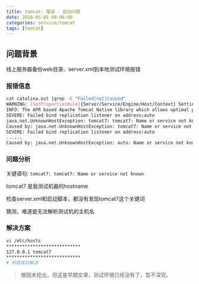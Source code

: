 ```yaml
---
title: tomcat: 错误 - 启动问题
date: 2016-05-05 09:06:00
categories: service/tomcat
tags: [tomcat]
---
```


## 问题背景
线上服务器备份web目录、server.xml到本地测试环境报错

### 报错信息
``` bash
cat catalina.out |grep -E "Failed|not|Caused"
WARNING: [SetPropertiesRule]{Server/Service/Engine/Host/Context} Setting property 'debug' to '0' did not find a matching property.
INFO: The APR based Apache Tomcat Native library which allows optimal performance in production environments was not found on the java.library.path: /usr/java/packages/lib/amd64:/usr/lib64:/lib64:/lib:/usr/lib
SEVERE: Failed bind replication listener on address:auto
java.net.UnknownHostException: tomcat7: tomcat7: Name or service not known
Caused by: java.net.UnknownHostException: tomcat7: Name or service not known
SEVERE: Failed bind replication listener on address:auto
......
Caused by: java.net.UnknownHostException: auto: Name or service not known
```

### 问题分析
关键语句: `tomcat7: tomcat7: Name or service not known`

tomcat7 是我测试机器的hostname

检查server.xml和启动脚本，都没有发现tomcat7这个关键词

猜测，难道是无法解析测试机的主机名
 
### 解决方案
``` bash
vi /etc/hosts
****************************
127.0.0.1 tomcat7
****************************
# 问题成功解决
```

> 根因未挖出，但这是早期文章，测试环境已经没有了，暂不深究。